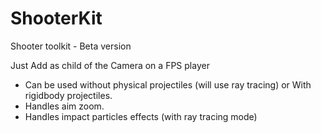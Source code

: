 # ShooterKit

Shooter toolkit - Beta version

Just Add as child of the Camera on a FPS player

* Can be used without physical projectiles (will use ray tracing) or With rigidbody projectiles.
* Handles aim zoom.
* Handles impact particles effects (with ray tracing mode)
